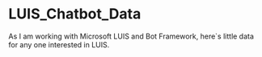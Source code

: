 # LUIS_Chatbot_Data
As I am working with Microsoft LUIS and Bot Framework, here`s little data for any one interested in LUIS.
